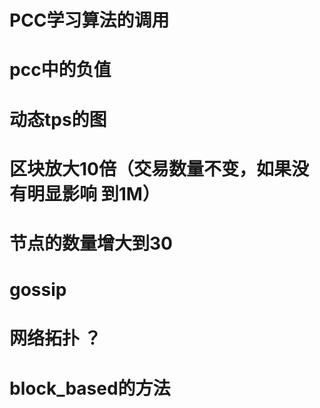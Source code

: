 # PCC学习算法的调用

# pcc中的负值

# 动态tps的图

# 区块放大10倍（交易数量不变，如果没有明显影响 到1M）

# 节点的数量增大到30

# gossip

# 网络拓扑 ？

# block_based的方法
